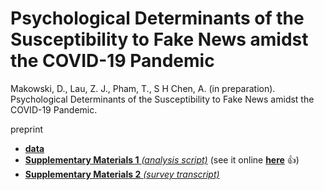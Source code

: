 # Psychological Determinants of the Susceptibility to Fake News amidst the COVID-19 Pandemic

Makowski, D., Lau, Z. J., Pham, T., S H Chen, A. (in preparation). Psychological Determinants of the Susceptibility to Fake News amidst the COVID-19 Pandemic. 

preprint
- [**data**](https://raw.githubusercontent.com/DominiqueMakowski/2021covidfakenews/main/statistics/data2.csv)
- [**Supplementary Materials 1** *(analysis script)*](https://github.com/DominiqueMakowski/2021covidfakenews/tree/main/statistics) (see it online [**here**](https://dominiquemakowski.github.io/2021covidfakenews/) :+1:)
- [**Supplementary Materials 2** *(survey transcript)*](https://github.com/DominiqueMakowski/2021covidfakenews/blob/main/SupplementaryMaterials2.pdf)

